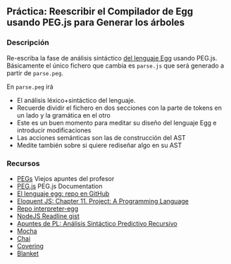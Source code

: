 ## Práctica: Reescribir el Compilador de Egg usando PEG.js para Generar los árboles

### Descripción


Re-escriba la fase de análisis sintáctico [del lenguaje Egg](https://github.com/ULL-ESIT-PL-1617/egg/blob/master/README.md) usando PEG.js. Básicamente el único fichero que cambia es `parse.js` que será generado a partir de `parse.peg`.

En `parse.peg` irá 
  * El análisis léxico+sintáctico del lenguaje. 
  * Recuerde dividir el fichero en dos secciones con la parte de tokens en un lado y la gramática en el otro
  * Este es un buen momento para meditar su diseño del lenguaje Egg e introducir modificaciones
  * Las acciones semánticas son las de construcción del AST 
  * Medite también sobre si quiere rediseñar algo en su AST


### Recursos

* [PEGs](https://casianorodriguezleon.gitbooks.io/ull-esit-1617/content/apuntes/pegjs/PEGS.html) Viejos apuntes del profesor
* [PEG.js](https://pegjs.org/documentation) PEG.js Documentation
* [El lenguaje egg: repo en GitHub](https://github.com/ULL-ESIT-PL-1617/egg)
* [Eloquent JS: Chapter 11. Project: A Programming Language](http://eloquentjavascript.net/11_language.html)
* [Repo interpreter-egg](https://github.com/ULL-ESIT-PL-1617/interpreter-egg)
* [NodeJS Readline gist](https://gist.github.com/crguezl/430642e29a2b9293317320d0d1759387)
* [Apuntes de PL: Análisis Sintáctico Predictivo Recursivo](http://crguezl.github.io/pl-html/node22.html)
* [Mocha](https://casianorodriguezleon.gitbooks.io/ull-esit-1617/content/apuntes/pruebas/mocha.html)
* [Chai](https://casianorodriguezleon.gitbooks.io/ull-esit-1617/content/apuntes/pruebas/chai.html)
* [Covering](https://casianorodriguezleon.gitbooks.io/ull-esit-1617/content/apuntes/pruebas/covering.html)
* [Blanket](https://casianorodriguezleon.gitbooks.io/ull-esit-1617/content/apuntes/pruebas/blanket.html)



